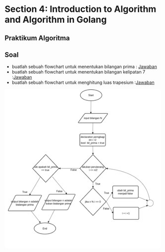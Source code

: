 # Section 4: Introduction to Algorithm and Algorithm in Golang
## Praktikum Algoritma
## Soal
- buatlah sebuah flowchart untuk menentukan bilangan prima : [Jawaban](praktikum_alogrithm/bilangan_prima.png)
- buatlah sebuah flowchart untuk menentukan bilangan kelipatan 7 :[Jawaban](flowchar_trapesium.png)
- buatlah sebuah flowchart untuk menghitung luas trapesium :[Jawaban](kelipatan_bilangan7.png)

![Alt Text](praktikum_alogrithm/bilangan_prima.png)
